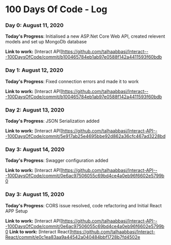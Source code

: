 # 100 Days Of Code - Log

### Day 0: August 11, 2020 

**Today's Progress**: Initialised a new ASP.Net Core Web API, created relevent models and set up MongoDb database


**Link to work:** [Interact API]https://github.com/talhaabbasi/Interact---100DaysOfCode/commit/b100465784eb1ab97e0588f142a4411593f60bdb

### Day 1: August 12, 2020 

**Today's Progress**: Fixed connection errors and made it to work


**Link to work:** [Interact API]https://github.com/talhaabbasi/Interact---100DaysOfCode/commit/b100465784eb1ab97e0588f142a4411593f60bdb

### Day 2: August 13, 2020 

**Today's Progress**: JSON Serialization added


**Link to work:** [Interact API]https://github.com/talhaabbasi/Interact-API---100DaysOfCode/commit/5e917ab25e4695bbe92d862a36cfc467ad3228bd

### Day 3: August 14, 2020 

**Today's Progress**: Swagger configuration added


**Link to work:** [Interact API]https://github.com/talhaabbasi/Interact-API---100DaysOfCode/commit/0e6ac97506055c69bd4ce4a0eb96f6602e5799b0

### Day 3: August 15, 2020 

**Today's Progress**: CORS issue resolved, code refactoring and Initial React APP Setup


**Link to work:** [Interact API]https://github.com/talhaabbasi/Interact-API---100DaysOfCode/commit/0e6ac97506055c69bd4ce4a0eb96f6602e5799b0
**Link to work:** [Interact React]https://github.com/talhaabbasi/Interact-React/commit/e0c1ea83aa9a44542a040484bbf1728b7fd4502e
